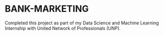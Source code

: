 # BANK-MARKETING

Completed this project as part of my Data Science and Machine Learning Internship with United Network of Professionals (UNP).

